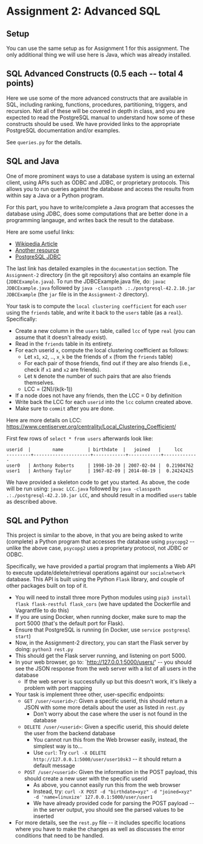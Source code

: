 # Assignment 2: Advanced SQL 

## Setup 
You can use the same setup as for Assignment 1 for this assignment. The only additional thing we will use here is Java, which was already installed.

## SQL Advanced Constructs (0.5 each -- total 4 points)
Here we use some of the more advanced constructs that are available in SQL, including ranking, functions, procedures, partitioning, triggers, 
and recursion. Not all of these will be covered in depth in class, and you are expected to read the PostgreSQL manual to understand how some of 
these constructs should be used. We have provided links to the appropriate PostgreSQL documentation and/or examples.

See `queries.py` for the details.

## SQL and Java
One of more prominent ways to use a database system is using an external client, using APIs such as ODBC and JDBC, or proprietary protocols.
This allows you to run queries against the database and access the results from within say a Java or a Python program.

For this part, you have to write/complete a Java program that accesses the database using JDBC, does some computations that are better done in a
programming langauge, and writes back the result to the database.

Here are some useful links:
- [Wikipedia Article](http://en.wikipedia.org/wiki/Java_Database_Connectivity)
- [Another resource](http://www.mkyong.com/java/how-do-connect-to-postgresql-with-jdbc-driver-java/)
- [PostgreSQL JDBC](http://jdbc.postgresql.org/index.html)

The last link has detailed examples in the `documentation` section. The `Assignment-2` directory (in the git repository) also contains an example 
file (`JDBCExample.java`). To run the JDBCExample.java file, do: 
`javac JDBCExample.java` followed by `java -classpath .:./postgresql-42.2.10.jar JDBCExample` (the `jar` file is in the `Assignment-2` directory).

Your task is to compute the `local clustering coefficient` for each `user` using the `friends` table, and write it back to the `users` table (as a `real`).
Specifically:
- Create a new column in the `users` table, called `lcc` of type `real` (you can assume that it doesn't already exist).
- Read in the `friends` table in its entirety.
- For each userid `x`, compute the local clustering coefficient as follows:
    - Let `x1`, `x2`, .., `x_k` be the friends of `x` (from the `friends` table)
    - For each pair of those friends, find out if they are also friends (i.e., check if `x1` and `x2` are friends).
    - Let `N` denote the number of such pairs that are also friends themselves.
    - LCC = (2N)/(k(k-1))
- If a node does not have any friends, then the LCC = 0 by definition
- Write back the LCC for each `userid` into the `lcc` column created above.
- Make sure to `commit` after you are done.

Here are more details on LCC: https://www.centiserver.org/centrality/Local_Clustering_Coefficient/

First few rows of `select * from users` afterwards look like:
```
userid  |        name         | birthdate  |   joined   |     lcc
---------+---------------------+------------+------------+-------------
user0   | Anthony Roberts     | 1998-10-20 | 2007-02-04 |  0.21904762
user1   | Anthony Taylor      | 1967-02-09 | 2014-08-19 |  0.24242425
```

We have provided a skeleton code to get you started. As above, the code will be run using: `javac LCC.java` followed by `java -classpath
.:./postgresql-42.2.10.jar LCC`, and should result in a modified `users` table as described above.


## SQL and Python
This project is similar to the above, in that you are being asked to write (complete) a Python program that accesses the database using `psycopg2` -- unlike
the above case, `psycopg2` uses a proprietary protocol, not JDBC or ODBC.

Specifically, we have provided a partial program that implements a Web API to execute update/delete/retrieval operations against our `socialnetwork` database. This API
is built using the Python `Flask` library, and couple of other packages built on top of it. 
- You will need to install three more Python modules using `pip3 install flask flask-restful flask_cors` (we have updated the Dockerfile and Vagrantfile to do this)
- If you are using Docker, when running docker, make sure to map the port 5000 (that's the default port for Flask).
- Ensure that PostgreSQL is running (in Docker, use `service postgresql start`)
- Now, in the Assignment-2 directory, you can start the Flask server by doing: `python3 rest.py`
- This should get the Flask server running, and listening on port 5000.
- In your web browser, go to: `http://127.0.0.1:5000/users/' -- you should see the JSON response from the web server with a list of all users in the database
    - If the web server is successfully up but this doesn't work, it's likely a problem with port mapping
- Your task is implement three other, user-specific endpoints:
    - `GET /user/<userid>/`: Given a specific userid, this should return a JSON with some more details about the user as listed in `rest.py`
        - Don't worry about the case where the user is not found in the database
    - `DELETE /user/<userid>`: Given a specific userid, this should delete the user from the backend database
        - You cannot run this from the Web browser easily, instead, the simplest way is to...
        - Use `curl`: Try `curl -X DELETE http://127.0.0.1:5000/user/user10sk3` -- it should return a default message
    - `POST /user/<userid>`: Given the information in the POST payload, this should create a new user with the specific userid
        - As above, you cannot easily run this from the web browser
        - Instead, try: `curl -X POST -d "birthdate=xyz" -d "joined=xyz" -d 'name=linuxize' 127.0.0.1:5000/user/user1`
        - We have already provided code for parsing the POST payload -- in the server output, you should see the parsed values to be inserted
- For more details, see the `rest.py` file -- it includes specific locations where you have to make the changes as well as discusses the error conditions that need to be
handled.

